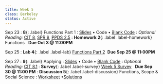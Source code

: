```yaml
---
title: Week 5 
class: Berkeley
status: Active
---
```


Sep 23
: **8**{: .label} Functions Part 1
  : [Slides](https://docs.google.com/presentation/d/1quIuRjNKan_dtiFTVhYv2pb3JNuG1bba80GHHPQmKfQ/edit?usp=sharing) &#8226; Code &#8226; [Blank Code](https://datahub.berkeley.edu/hub/user-redirect/git-pull?repo=https%3A%2F%2Fgithub.com%2Fdata-6-berkeley%2Fmaterials-fa24&branch=main&urlpath=tree%2Fmaterials-fa24%2Flectures%2Flec11%2Flec11-blank.ipynb)
: *Optional Reading:* [CIT 8](https://inferentialthinking.com/chapters/08/Functions_and_Tables.html), [SPR 9](https://cs.stanford.edu/people/nick/py/python-function.html), [PPDS 2.5](https://www.tomasbeuzen.com/python-programming-for-data-science/chapters/chapter2-loops-functions.html#functions)
: **Homework 2**{: .label .label-homework} Functions &nbsp; **Due Oct 3 @ 11:00PM**

Sep 25
: **Lab 4**{: .label .label-lab} [Functions Part 2](https://datahub.berkeley.edu/hub/user-redirect/git-pull?repo=https%3A%2F%2Fgithub.com%2Fdata-6-berkeley%2Fmaterials-fa24&branch=main&urlpath=tree%2Fmaterials-fa24%2Flabs%2Flab04%2Flab04.ipynb) &nbsp;**Due Sep 25 @ 11:00PM**

Sep 27
: **9**{: .label}  Applying
  : [Slides](https://docs.google.com/presentation/d/1koMnI_0NtvHZGMCBEqkkuNty50pzu9agoAHifhmkzLY/edit?usp=sharing) &#8226; Code &#8226; [Blank Code](https://datahub.berkeley.edu/hub/user-redirect/git-pull?repo=https%3A%2F%2Fgithub.com%2Fdata-6-berkeley%2Fmaterials-fa24&branch=main&urlpath=tree%2Fmaterials-fa24%2Flectures%2Flec09%2Flec09-blank.ipynb)
: *Optional Reading:* [CIT 8.1](https://inferentialthinking.com/chapters/08/1/Applying_a_Function_to_a_Column.html)
: **Survey**{: .label .label-survey} [Week 5 Survey](https://forms.gle/RMdhuUcyFWHUdiaj9) &nbsp; **Due Sep 30 @ 11:00 PM**
: **Discussion 5**{: .label .label-discussion} Functions, Scope & Social Science
  : [Worksheet](https://drive.google.com/file/d/1LNLX52yRT0pIXc4mwzo3SOUr5WcRLTdY/view?usp=sharing) &#8226;[Solutions](https://drive.google.com/file/d/1agUDfiTui3lxIesc75hIvxWIMxvNgYPa/view?usp=sharing)

